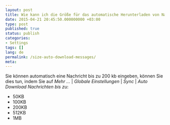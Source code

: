 ```yaml
---
layout: post
title: Wie kann ich die Größe für das automatische Herunterladen von Nachrichten einstellen?
date: 2015-04-21 20:45:50.000000000 +03:00
type: post
published: true
status: publish
categories:
- Settings
tags: []
lang: de
permalink: /size-auto-download-messages/
meta:
---
```


Sie können automatisch eine Nachricht bis zu 200 kb eingeben, können Sie dies tun, indem Sie auf *Mehr ...* \| *Globale Einstellungen* \| *Sync* \| *Auto Download Nachrichten bis zu*:

* 50KB
* 100KB
* 200KB
* 512KB
* 1MB
